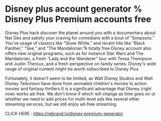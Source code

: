# Disney plus account generator % Disney Plus Premium accounts free

Disney Plus hack discover the planet around you with a documentary about Nat Geo and satisfy your craving for comedians with a bout of “Simpsons.” You've usage of classics like “Snow White,” and recent hits like “Black Panther,” “See,” and “The Mandalorian.”A totally free Disney account also offers new original programs, such as for instance Star Wars and The Mandalorian, a fresh “Lady and the Wanderer” tour with Tessa Thompson and Justin Theroux, and a fresh perspective on family series. Disney's wide range of original content might be worth subscribed to Disney Plus.
 
Fortunately, it doesn't seem to be limited, as Walt Disney Studios and Walt Disney Television have done from animated children's movies to action movies and fantasy thrillers.It is a significant advantage that Disney (right now) works ad-free. We don't know if which will change as time goes on or whether we need to add prices for multi-level ads like several other streaming services, but we still enjoy ad-free streaming.

CLICK HERE : https://rebrand.ly/disney-premium-generator
